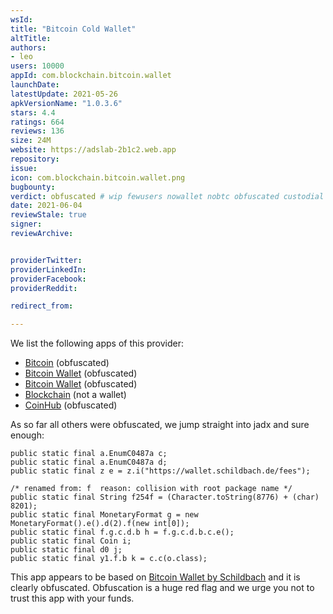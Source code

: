 ```yaml
---
wsId: 
title: "Bitcoin Cold Wallet"
altTitle: 
authors:
- leo
users: 10000
appId: com.blockchain.bitcoin.wallet
launchDate: 
latestUpdate: 2021-05-26
apkVersionName: "1.0.3.6"
stars: 4.4
ratings: 664
reviews: 136
size: 24M
website: https://adslab-2b1c2.web.app
repository: 
issue: 
icon: com.blockchain.bitcoin.wallet.png
bugbounty: 
verdict: obfuscated # wip fewusers nowallet nobtc obfuscated custodial nosource nonverifiable reproducible bounty defunct
date: 2021-06-04
reviewStale: true
signer: 
reviewArchive:


providerTwitter: 
providerLinkedIn: 
providerFacebook: 
providerReddit: 

redirect_from:

---
```



We list the following apps of this provider:

* [Bitcoin](/android/com.bitcoin.wallet.btc/) (obfuscated)
* [Bitcoin Wallet](/android/com.blockchain.wallet.btc/) (obfuscated)
* [Bitcoin Wallet](/android/com.blockchain.bitcoin.wallet/) (obfuscated)
* [Blockchain](/android/com.blockchain.explorer/) (not a wallet)
* [CoinHub](/android/com.blockchain.btc.coinhub/) (obfuscated)

As so far all others were obfuscated, we jump straight into jadx and sure
enough:

```
public static final a.EnumC0487a c;
public static final a.EnumC0487a d;
public static final z e = z.i("https://wallet.schildbach.de/fees");

/* renamed from: f  reason: collision with root package name */
public static final String f254f = (Character.toString(8776) + (char) 8201);
public static final MonetaryFormat g = new MonetaryFormat().e().d(2).f(new int[0]);
public static final f.g.c.d.b h = f.g.c.d.b.c.e();
public static final Coin i;
public static final d0 j;
public static final y1.f.b k = c.c(o.class);
```

This app appears to be based on
[Bitcoin Wallet by Schildbach](/android/de.schildbach.wallet/)
and it is clearly obfuscated. Obfuscation is a huge red flag and we urge you not
to trust this app with your funds.